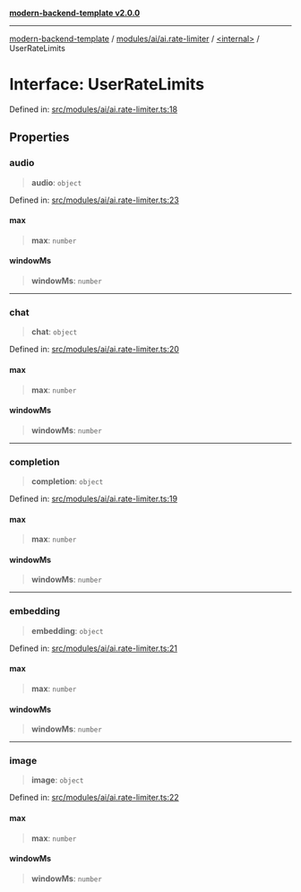 [**modern-backend-template v2.0.0**](../../../../../README.md)

***

[modern-backend-template](../../../../../modules.md) / [modules/ai/ai.rate-limiter](../../README.md) / [\<internal\>](../README.md) / UserRateLimits

# Interface: UserRateLimits

Defined in: [src/modules/ai/ai.rate-limiter.ts:18](https://github.com/maemreyo/saas-4cus-nodejs/blob/2a5b3f3aa11335dfa561e80e1feabb8e6084261e/src/modules/ai/ai.rate-limiter.ts#L18)

## Properties

### audio

> **audio**: `object`

Defined in: [src/modules/ai/ai.rate-limiter.ts:23](https://github.com/maemreyo/saas-4cus-nodejs/blob/2a5b3f3aa11335dfa561e80e1feabb8e6084261e/src/modules/ai/ai.rate-limiter.ts#L23)

#### max

> **max**: `number`

#### windowMs

> **windowMs**: `number`

***

### chat

> **chat**: `object`

Defined in: [src/modules/ai/ai.rate-limiter.ts:20](https://github.com/maemreyo/saas-4cus-nodejs/blob/2a5b3f3aa11335dfa561e80e1feabb8e6084261e/src/modules/ai/ai.rate-limiter.ts#L20)

#### max

> **max**: `number`

#### windowMs

> **windowMs**: `number`

***

### completion

> **completion**: `object`

Defined in: [src/modules/ai/ai.rate-limiter.ts:19](https://github.com/maemreyo/saas-4cus-nodejs/blob/2a5b3f3aa11335dfa561e80e1feabb8e6084261e/src/modules/ai/ai.rate-limiter.ts#L19)

#### max

> **max**: `number`

#### windowMs

> **windowMs**: `number`

***

### embedding

> **embedding**: `object`

Defined in: [src/modules/ai/ai.rate-limiter.ts:21](https://github.com/maemreyo/saas-4cus-nodejs/blob/2a5b3f3aa11335dfa561e80e1feabb8e6084261e/src/modules/ai/ai.rate-limiter.ts#L21)

#### max

> **max**: `number`

#### windowMs

> **windowMs**: `number`

***

### image

> **image**: `object`

Defined in: [src/modules/ai/ai.rate-limiter.ts:22](https://github.com/maemreyo/saas-4cus-nodejs/blob/2a5b3f3aa11335dfa561e80e1feabb8e6084261e/src/modules/ai/ai.rate-limiter.ts#L22)

#### max

> **max**: `number`

#### windowMs

> **windowMs**: `number`
